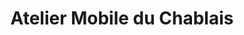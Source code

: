 ---
title: "Atelier Mobile du Chablais"
url: /margencel/atelier-mobile-du-chablais/
shop: Autowerkstatt
---